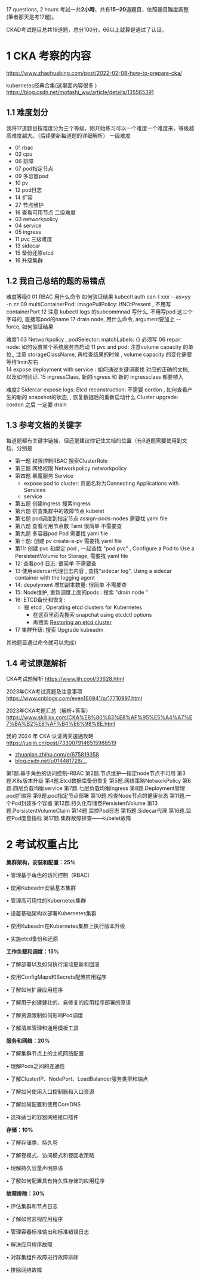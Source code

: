 
17 questions, 2 hours 
考試一共**2小時**，共有**15~20**道題目，依照題目難度調整 (筆者那天是考17題)。

CKAD考试题目总共19道题，总分100分，66以上就算是通过了认证。

# 1 CKA 考察的内容

https://www.zhaohuabing.com/post/2022-02-08-how-to-prepare-cka/

kubernetes经典合集(这里面内容很多 )
https://blog.csdn.net/mofashi_ww/article/details/135565391


## 1.1 难度划分
我将17道题目按难度分为三个等级，刚开始练习可以一个难度一个难度来，等级越高难度越大。（后续更新每道题的详细解析）
一级难度 
- 01 rbac 
- 02 cpu
- 06 排障
- 07 pod指定节点
- 09 多容器pod
- 10 pv
- 12 pod日志
- 14 扩容
- 27 节点维护
- 16 查看可用节点 
二级难度 
- 03 networkpolicy 
- 04 service  
- 05 ingress  
- 11 pvc
三级难度
- 13 sidecar 
- 15 备份还原etcd
- 16 升级集群

## 1.2 我自己总结的题的易错点

难度等级0
01 RBAC 用什么命令 如何验证结果 kubectl auth can-I xxx --as=yy -n zz
09 multiContainerPod: imagePullPolicy: IfNOtPresent , 不用写containerPort
12 注意 kubectl logs 的subcommnad 写什么, 不用写pod 这三个字母的, 直接写pod的name 
17 drain node,  用什么命令, argument要加上 --force,  如何验证结果 
 
难度1
03 Networkpolicy , podSelector: matchLabels: {} 必须写 
06 repair node: 如何设置某个系统服务自启动
11 pvc and pod: 注意volume capacity 的单位,, 注意 storageClassName, 再检查结果的时候 , volume capacity 的变化需要等待1min左右  
14 expose deployment with service : 如何通过关键词查找 对应的正确的文档, 以及如何验证. 
15 ingressClass, 新的ingress 和 新的 ingressclass 都要植入 

难度2
Sidercar expose logs: 
Etcd reconstruction:  不需要 cordon , 如何查看产生的新的 snapshot的状态, , 恢复数据后的重新启动什么 
Cluster upgrade: cordon 之后 一定要 drain 



## 1.3 参考文档的关键字 
每道题都有关键字链接，但还是建议你记住文档的位置（有8道题需要使用到文档，分别是
- 第一题 权限控制RBAC    搜索ClusterRole 
- 第三题 网络权限 Networkpolicy    networkpolicy
- 第四题 暴露服务 Service   
    - expose pod to cluster: 页面名称为Connecting Applications with Services
    - service 
- 第五题 创建ingress   搜索ingress 
- 第六题 排查集群中的故障节点  kubelet 
- 第七题 pod调度到指定节点   assign-pods-nodes 需要找 yaml file 
- 第八题 查看可用节点数  Taint   很简单 不需要查 
- 第九题 多容器pod     Pod  需要找 yaml file 
- 第十题:  创建 pv    create-a-pv  需要找 yaml file
- 第11: 创建 pvc 和绑定 pod    ,  一起查找 "pod pvc" ,   Configure a Pod to Use a PersistentVolume for Storage, 需要找 yaml file
- 12: 查看pod 日志: 很简单 不需要查 
- 13:使用sidercar代理日志内容   ,  查找"sidecar log", Using a sidecar container with the logging agent 
- 14: depolyment 增加副本数量: 很简单 不需要查 
- 15: Node维护, 重新调度上面的pods  : 搜索 "drain node "
- 16: ETCD备份和恢复:   
    - 搜 etcd , Operating etcd clusters for Kubernetes
        - 在这页里面先搜索 snapchat using etcdctl options
        - 再搜索 [Restoring an etcd cluster](https://kubernetes.io/docs/tasks/administer-cluster/configure-upgrade-etcd/#restoring-an-etcd-cluster)
- 17 集群升级:  搜索 Upgrade kubeadm
 
 其他题目通过命令就可以完成）

## 1.4 考试原题解析

CKA考试题解析
https://www.ljh.cool/33628.html

 2023年CKA考试真题及注意事项 
https://www.cnblogs.com/even160941/p/17710997.html

2023年CKA考题汇总（解析+答案）
https://www.skillixx.com/CKA%E8%80%83%E8%AF%95%E5%A4%A7%E7%BA%B2%E8%AF%B4%E6%98%8E.html

 我的 2024 年 CKA 认证两天速通攻略 
https://juejin.cn/post/7330079146515988519
- [zhuanlan.zhihu.com/p/675819358](https://link.juejin.cn?target=https%3A%2F%2Fzhuanlan.zhihu.com%2Fp%2F675819358 "https://zhuanlan.zhihu.com/p/675819358")
- [blog.csdn.net/u014481728/…](https://link.juejin.cn?target=https%3A%2F%2Fblog.csdn.net%2Fu014481728%2Farticle%2Fdetails%2F133421594 "https://blog.csdn.net/u014481728/article/details/133421594")

第1题.基于角色的访问控制-RBAC
第2题.节点维护—指定node节点不可用
第3题.K8s版本升级
第4题.Etcd数据库备份恢复
第5题.网络策略NetworkPolicy
第6题.四层负载均衡service
第7题.七层负载均衡Ingress
第8题.Deployment管理pod扩缩容
第9题.pod指定节点部署
第10题.检查Node节点的健康状态
第11题.一个Pod封装多个容器
第12题.持久化存储卷PersistentVolume
第13题.PersistentVolumeClaim
第14题.监控Pod日志
第15题.Sidecar代理
第16题.监控Pod度量指标
第17题.集群故障排查——kubelet故障



# 2 **考试权重占比**

**集群架构，安装和配置：25%**

• 管理基于角色的访问控制（RBAC）

• 使用Kubeadm安装基本集群

• 管理高可用性的Kubernetes集群

• 设置基础架构以部署Kubernetes集群

• 使用Kubeadm在Kubernetes集群上执行版本升级

• 实施etcd备份和还原

  

**工作负载和调度：15%**

• 了解部署以及如何执行滚动更新和回滚

• 使用ConfigMaps和Secrets配置应用程序

• 了解如何扩展应用程序

• 了解用于创建健壮的、自修复的应用程序部署的原语

• 了解资源限制如何影响Pod调度

• 了解清单管理和通用模板工具

  

**服务和网络：20%**

• 了解集群节点上的主机网络配置

• 理解Pods之间的连通性

• 了解ClusterIP、NodePort、LoadBalancer服务类型和端点

• 了解如何使用入口控制器和入口资源

• 了解如何配置和使用CoreDNS

• 选择适当的容器网络接口插件

  

**存储：10%**

• 了解存储类、持久卷

• 了解卷模式、访问模式和卷回收策略

• 理解持久容量声明原语

• 了解如何配置具有持久性存储的应用程序

  

**故障排除：30%**

• 评估集群和节点日志

• 了解如何监视应用程序

• 管理容器标准输出和标准错误日志

• 解决应用程序故障

• 对群集组件故障进行故障排除

• 排除网络故障


